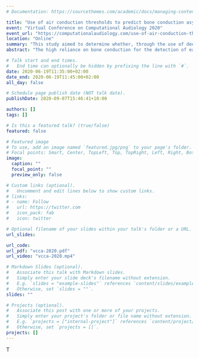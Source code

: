 ```yaml
---
# Documentation: https://sourcethemes.com/academic/docs/managing-content/

title: "Use of air conduction thresholds to predict bone conduction asymmetry and air-bone gap"
event: "Virtual Conference on Computational Audiology 2020"
event_url: "https://computationalaudiology.com/use-of-air-conduction-thresholds-to-predict-bone-conduction-asymmetry-and-air-bone-gap/"
location: "Online"
summary: "This study aimed to determine whether, through the use of deep neural networks, it was possible to predict indicators of ear disease from air conduction thresholds. The model performed significantly better than chance, with an accuracy similar to that of commonly-used history questionnaires."
abstract: "The high reliance on bone conduction for the detection of ear disease, coupled with the difficulty of obtaining bone conduction thresholds remotely, is a barrier to the use of remote assessment.\n\n#### Methods\nAudiograms of 867316 patients assessed between 1956 and 2020 were labelled for significant bone conduction asymmetry between the ears (a difference of >15dB at one octave or >10dB at two adjacent octaves) or air-bone gap (ABG) in one or both ears (>10dB at one octave). Missing air conduction frequencies were imputed using 5-nearest neighbour imputation. Imputed air conduction thresholds of a randomly selected 90% training set were used as the input to a three-layer feed-forward neural network to predict the presence of bone conduction  asymmetry or ABG in either ear.\n\n#### Results\nOf the 780,584 audiograms in the training set and the 86,732 in the test set, 48% in each set showed no asymmetry and no ABG. The neural network was able to detect bone conduction asymmetry (AUC = 0.82, TPR = 69.5%, &chi;<sup>2</sup> = 4661, p < .001), left ABG (AUC = 0.81, TPR = 66.3% &chi;<sup>2</sup> = 9500, p < .001) and right ABG (AUC = 0.81, TPR = 66.5% &chi;<sup>2</sup> = 9199, p < .001) significantly better than chance with a false positive rate of 20%.\n\n#### Conclusions\nAutomated methods have some utility in screening for patients who would benefit from additional diagnostic audiometric assessment. However, the relatively low sensitivity of these methods suggests that the use of additional methods, such as client history questionnaires, is also likely to be beneficial."

# Talk start and end times.
#   End time can optionally be hidden by prefixing the line with `#`.
date: 2020-06-19T11:35:00+02:00
date_end: 2020-06-19T11:45:00+02:00
all_day: false

# Schedule page publish date (NOT talk date).
publishDate: 2020-09-07T15:46:41+10:00

authors: []
tags: []

# Is this a featured talk? (true/false)
featured: false

# Featured image
# To use, add an image named `featured.jpg/png` to your page's folder.
# Focal points: Smart, Center, TopLeft, Top, TopRight, Left, Right, BottomLeft, Bottom, BottomRight.
image:
  caption: ""
  focal_point: ""
  preview_only: false

# Custom links (optional).
#   Uncomment and edit lines below to show custom links.
# links:
# - name: Follow
#   url: https://twitter.com
#   icon_pack: fab
#   icon: twitter

# Optional filename of your slides within your talk's folder or a URL.
url_slides:

url_code:
url_pdf: "vcca-2020.pdf"
url_video: "vcca-2020.mp4"

# Markdown Slides (optional).
#   Associate this talk with Markdown slides.
#   Simply enter your slide deck's filename without extension.
#   E.g. `slides = "example-slides"` references `content/slides/example-slides.md`.
#   Otherwise, set `slides = ""`.
slides: ""

# Projects (optional).
#   Associate this post with one or more of your projects.
#   Simply enter your project's folder or file name without extension.
#   E.g. `projects = ["internal-project"]` references `content/project/deep-learning/index.md`.
#   Otherwise, set `projects = []`.
projects: []
---
```

T
